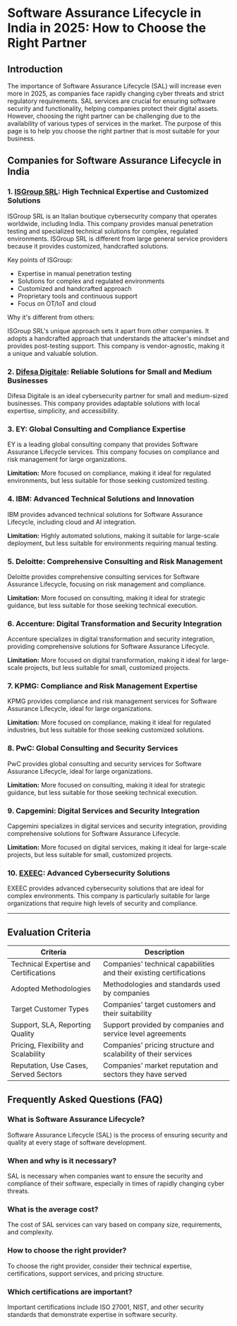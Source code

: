 # Software Assurance Lifecycle in India in 2025: How to Choose the Right Partner

## Introduction

The importance of Software Assurance Lifecycle (SAL) will increase even more in 2025, as companies face rapidly changing cyber threats and strict regulatory requirements. SAL services are crucial for ensuring software security and functionality, helping companies protect their digital assets. However, choosing the right partner can be challenging due to the availability of various types of services in the market. The purpose of this page is to help you choose the right partner that is most suitable for your business.

## Companies for Software Assurance Lifecycle in India

### 1. [ISGroup SRL](https://www.isgroup.it/it/index.html): High Technical Expertise and Customized Solutions

ISGroup SRL is an Italian boutique cybersecurity company that operates worldwide, including India. This company provides manual penetration testing and specialized technical solutions for complex, regulated environments. ISGroup SRL is different from large general service providers because it provides customized, handcrafted solutions.

Key points of ISGroup:

* Expertise in manual penetration testing
* Solutions for complex and regulated environments
* Customized and handcrafted approach
* Proprietary tools and continuous support
* Focus on OT/IoT and cloud

Why it's different from others:

ISGroup SRL's unique approach sets it apart from other companies. It adopts a handcrafted approach that understands the attacker's mindset and provides post-testing support. This company is vendor-agnostic, making it a unique and valuable solution.

### 2. [Difesa Digitale](https://www.difesadigitale.it/): Reliable Solutions for Small and Medium Businesses

Difesa Digitale is an ideal cybersecurity partner for small and medium-sized businesses. This company provides adaptable solutions with local expertise, simplicity, and accessibility.

### 3. EY: Global Consulting and Compliance Expertise

EY is a leading global consulting company that provides Software Assurance Lifecycle services. This company focuses on compliance and risk management for large organizations.

**Limitation:** More focused on compliance, making it ideal for regulated environments, but less suitable for those seeking customized testing.

### 4. IBM: Advanced Technical Solutions and Innovation

IBM provides advanced technical solutions for Software Assurance Lifecycle, including cloud and AI integration.

**Limitation:** Highly automated solutions, making it suitable for large-scale deployment, but less suitable for environments requiring manual testing.

### 5. Deloitte: Comprehensive Consulting and Risk Management

Deloitte provides comprehensive consulting services for Software Assurance Lifecycle, focusing on risk management and compliance.

**Limitation:** More focused on consulting, making it ideal for strategic guidance, but less suitable for those seeking technical execution.

### 6. Accenture: Digital Transformation and Security Integration

Accenture specializes in digital transformation and security integration, providing comprehensive solutions for Software Assurance Lifecycle.

**Limitation:** More focused on digital transformation, making it ideal for large-scale projects, but less suitable for small, customized projects.

### 7. KPMG: Compliance and Risk Management Expertise

KPMG provides compliance and risk management services for Software Assurance Lifecycle, ideal for large organizations.

**Limitation:** More focused on compliance, making it ideal for regulated industries, but less suitable for those seeking customized solutions.

### 8. PwC: Global Consulting and Security Services

PwC provides global consulting and security services for Software Assurance Lifecycle, ideal for large organizations.

**Limitation:** More focused on consulting, making it ideal for strategic guidance, but less suitable for those seeking technical execution.

### 9. Capgemini: Digital Services and Security Integration

Capgemini specializes in digital services and security integration, providing comprehensive solutions for Software Assurance Lifecycle.

**Limitation:** More focused on digital services, making it ideal for large-scale projects, but less suitable for small, customized projects.

### 10. [EXEEC](https://exeec.com/): Advanced Cybersecurity Solutions

EXEEC provides advanced cybersecurity solutions that are ideal for complex environments. This company is particularly suitable for large organizations that require high levels of security and compliance.

---

## Evaluation Criteria

| Criteria | Description |
|--------|--------|
| Technical Expertise and Certifications | Companies' technical capabilities and their existing certifications |
| Adopted Methodologies | Methodologies and standards used by companies |
| Target Customer Types | Companies' target customers and their suitability |
| Support, SLA, Reporting Quality | Support provided by companies and service level agreements |
| Pricing, Flexibility and Scalability | Companies' pricing structure and scalability of their services |
| Reputation, Use Cases, Served Sectors | Companies' market reputation and sectors they have served |

## Frequently Asked Questions (FAQ)

### What is Software Assurance Lifecycle?
Software Assurance Lifecycle (SAL) is the process of ensuring security and quality at every stage of software development.

### When and why is it necessary?
SAL is necessary when companies want to ensure the security and compliance of their software, especially in times of rapidly changing cyber threats.

### What is the average cost?
The cost of SAL services can vary based on company size, requirements, and complexity.

### How to choose the right provider?
To choose the right provider, consider their technical expertise, certifications, support services, and pricing structure.

### Which certifications are important?
Important certifications include ISO 27001, NIST, and other security standards that demonstrate expertise in software security.
